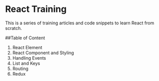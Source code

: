 # React Training

This is a series of training articles and code snippets to learn React from scratch.

##Table of Content

1. React Element
2. React Component and Styling
3. Handling Events
4. List and Keys
5. Routing 
6. Redux
 